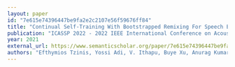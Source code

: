 ```yaml
---
layout: paper
id: "7e615e74396447be9fa2e2c2107e56f59676ff84"
title: "Continual Self-Training With Bootstrapped Remixing For Speech Enhancement"
publication: "ICASSP 2022 - 2022 IEEE International Conference on Acoustics, Speech and Signal Processing (ICASSP)"
year: 2021
external_url: https://www.semanticscholar.org/paper/7e615e74396447be9fa2e2c2107e56f59676ff84
authors: "Efthymios Tzinis, Yossi Adi, V. Ithapu, Buye Xu, Anurag Kumar"
---
```

